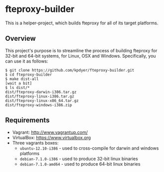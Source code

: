fteproxy-builder
================

This is a helper-project, which builds fteproxy for all of its target platforms.


Overview
--------

This project's purpose is to streamline the process of building fteproxy for 32-bit and 64-bit systems, for Linux, OSX and Windows. Specifically, you can use it as follows:

```
$ git clone https://github.com/kpdyer/fteproxy-builder.git
$ cd fteproxy-builder
$ make dist-all
[wait a bit]
$ ls dist/*
dist/fteproxy-darwin-i386.tar.gz
dist/fteproxy-linux-i386.tar.gz
dist/fteproxy-linux-x86_64.tar.gz
dist/fteproxy-windows-i386.zip
```


Requirements
------------

* Vagrant: http://www.vagrantup.com/
* VirtualBox: https://www.virtualbox.org
* Three vagrants boxes:
    * ```ubuntu-12.10-i386``` - used to cross-compile for darwin and windows platforms
    * ```debian-7.1.0-i386``` - used to produce 32-bit linux binaries
    * ```debian-7.1.0-amd64``` - used to produce 64-bit linux binaries
